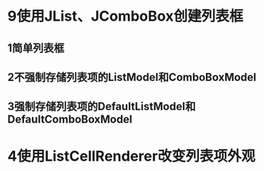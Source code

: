 ﻿# 9使用JList、JComboBox创建列表框
## 1简单列表框

## 2不强制存储列表项的ListModel和ComboBoxModel
## 3强制存储列表项的DefaultListModel和DefaultComboBoxModel

# 4使用ListCellRenderer改变列表项外观

